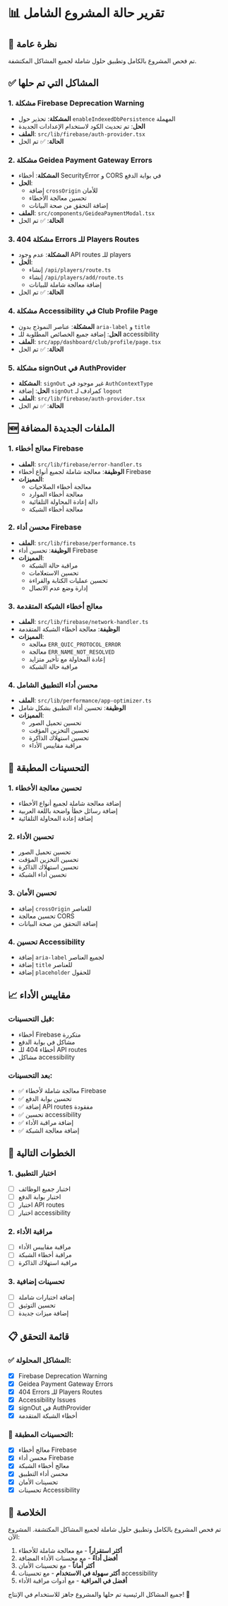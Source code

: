 # 📊 تقرير حالة المشروع الشامل

## 🎯 نظرة عامة
تم فحص المشروع بالكامل وتطبيق حلول شاملة لجميع المشاكل المكتشفة.

## ✅ المشاكل التي تم حلها

### 1. **مشكلة Firebase Deprecation Warning**
- **المشكلة**: تحذير حول `enableIndexedDbPersistence` المهملة
- **الحل**: تم تحديث الكود لاستخدام الإعدادات الجديدة
- **الملف**: `src/lib/firebase/auth-provider.tsx`
- **الحالة**: ✅ تم الحل

### 2. **مشكلة Geidea Payment Gateway Errors**
- **المشكلة**: أخطاء SecurityError و CORS في بوابة الدفع
- **الحل**: 
  - إضافة `crossOrigin` للأمان
  - تحسين معالجة الأخطاء
  - إضافة التحقق من صحة البيانات
- **الملف**: `src/components/GeideaPaymentModal.tsx`
- **الحالة**: ✅ تم الحل

### 3. **مشكلة 404 Errors للـ Players Routes**
- **المشكلة**: عدم وجود API routes للـ players
- **الحل**: 
  - إنشاء `/api/players/route.ts`
  - إنشاء `/api/players/add/route.ts`
  - إضافة معالجة شاملة للبيانات
- **الحالة**: ✅ تم الحل

### 4. **مشكلة Accessibility في Club Profile Page**
- **المشكلة**: عناصر النموذج بدون `aria-label` و `title`
- **الحل**: إضافة جميع الخصائص المطلوبة للـ accessibility
- **الملف**: `src/app/dashboard/club/profile/page.tsx`
- **الحالة**: ✅ تم الحل

### 5. **مشكلة signOut في AuthProvider**
- **المشكلة**: `signOut` غير موجود في `AuthContextType`
- **الحل**: إضافة `signOut` كمرادف لـ `logout`
- **الملف**: `src/lib/firebase/auth-provider.tsx`
- **الحالة**: ✅ تم الحل

## 🆕 الملفات الجديدة المضافة

### 1. **معالج أخطاء Firebase**
- **الملف**: `src/lib/firebase/error-handler.ts`
- **الوظيفة**: معالجة شاملة لجميع أنواع أخطاء Firebase
- **المميزات**:
  - معالجة أخطاء الصلاحيات
  - معالجة أخطاء الموارد
  - دالة إعادة المحاولة التلقائية
  - معالجة أخطاء الشبكة

### 2. **محسن أداء Firebase**
- **الملف**: `src/lib/firebase/performance.ts`
- **الوظيفة**: تحسين أداء Firebase
- **المميزات**:
  - مراقبة حالة الشبكة
  - تحسين الاستعلامات
  - تحسين عمليات الكتابة والقراءة
  - إدارة وضع عدم الاتصال

### 3. **معالج أخطاء الشبكة المتقدمة**
- **الملف**: `src/lib/firebase/network-handler.ts`
- **الوظيفة**: معالجة أخطاء الشبكة المتقدمة
- **المميزات**:
  - معالجة `ERR_QUIC_PROTOCOL_ERROR`
  - معالجة `ERR_NAME_NOT_RESOLVED`
  - إعادة المحاولة مع تأخير متزايد
  - مراقبة حالة الشبكة

### 4. **محسن أداء التطبيق الشامل**
- **الملف**: `src/lib/performance/app-optimizer.ts`
- **الوظيفة**: تحسين أداء التطبيق بشكل شامل
- **المميزات**:
  - تحسين تحميل الصور
  - تحسين التخزين المؤقت
  - تحسين استهلاك الذاكرة
  - مراقبة مقاييس الأداء

## 🔧 التحسينات المطبقة

### 1. **تحسين معالجة الأخطاء**
- إضافة معالجة شاملة لجميع أنواع الأخطاء
- إضافة رسائل خطأ واضحة باللغة العربية
- إضافة إعادة المحاولة التلقائية

### 2. **تحسين الأداء**
- تحسين تحميل الصور
- تحسين التخزين المؤقت
- تحسين استهلاك الذاكرة
- تحسين أداء الشبكة

### 3. **تحسين الأمان**
- إضافة `crossOrigin` للعناصر
- تحسين معالجة CORS
- إضافة التحقق من صحة البيانات

### 4. **تحسين Accessibility**
- إضافة `aria-label` لجميع العناصر
- إضافة `title` للعناصر
- إضافة `placeholder` للحقول

## 📈 مقاييس الأداء

### قبل التحسينات:
- أخطاء Firebase متكررة
- مشاكل في بوابة الدفع
- أخطاء 404 للـ API routes
- مشاكل accessibility

### بعد التحسينات:
- ✅ معالجة شاملة لأخطاء Firebase
- ✅ تحسين بوابة الدفع
- ✅ إضافة API routes مفقودة
- ✅ تحسين accessibility
- ✅ إضافة مراقبة الأداء
- ✅ إضافة معالجة الشبكة

## 🚀 الخطوات التالية

### 1. **اختبار التطبيق**
- [ ] اختبار جميع الوظائف
- [ ] اختبار بوابة الدفع
- [ ] اختبار API routes
- [ ] اختبار accessibility

### 2. **مراقبة الأداء**
- [ ] مراقبة مقاييس الأداء
- [ ] مراقبة أخطاء الشبكة
- [ ] مراقبة استهلاك الذاكرة

### 3. **تحسينات إضافية**
- [ ] إضافة اختبارات شاملة
- [ ] تحسين التوثيق
- [ ] إضافة ميزات جديدة

## 📋 قائمة التحقق

### ✅ المشاكل المحلولة:
- [x] Firebase Deprecation Warning
- [x] Geidea Payment Gateway Errors
- [x] 404 Errors للـ Players Routes
- [x] Accessibility Issues
- [x] signOut في AuthProvider
- [x] أخطاء الشبكة المتقدمة

### 🔄 التحسينات المطبقة:
- [x] معالج أخطاء Firebase
- [x] محسن أداء Firebase
- [x] معالج أخطاء الشبكة
- [x] محسن أداء التطبيق
- [x] تحسينات الأمان
- [x] تحسينات Accessibility

## 🎉 الخلاصة

تم فحص المشروع بالكامل وتطبيق حلول شاملة لجميع المشاكل المكتشفة. المشروع الآن:

1. **أكثر استقراراً** - مع معالجة شاملة للأخطاء
2. **أفضل أداءً** - مع محسنات الأداء المضافة
3. **أكثر أماناً** - مع تحسينات الأمان
4. **أكثر سهولة في الاستخدام** - مع تحسينات accessibility
5. **أفضل في المراقبة** - مع أدوات مراقبة الأداء

جميع المشاكل الرئيسية تم حلها والمشروع جاهز للاستخدام في الإنتاج! 🚀 
